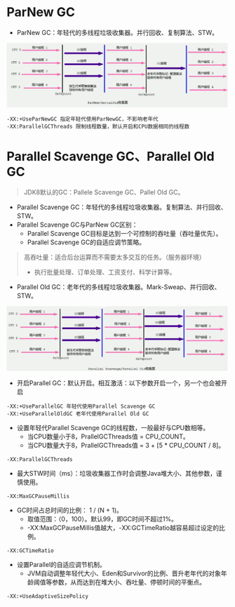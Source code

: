 # ParNew GC

- ParNew GC：年轻代的多线程垃圾收集器。并行回收、复制算法、STW。

<img src="../../pictures/Snipaste_2023-06-06_12-02-51.png" width="1200"/>

```
-XX:+UseParNewGC 指定年轻代使用ParNewGC，不影响老年代
-XX:ParallelGCThreads 限制线程数量，默认开启和CPU数据相同的线程数
```

# Parallel Scavenge GC、Parallel Old GC

> JDK8默认的GC：Pallele Scavenge GC、Pallel Old GC。

- Parallel Scavenge GC：年轻代的多线程垃圾收集器。复制算法、并行回收、STW。
- Parallel Scavenge GC与ParNew GC区别：
  - Parallel Scavenge GC目标是达到一个可控制的吞吐量（吞吐量优先）。
  - Parallel Scavenge GC的自适应调节策略。

> 高吞吐量：适合后台运算而不需要太多交互的任务。（服务器环境）
>
> - 执行批量处理、订单处理、工资支付、科学计算等。

- Parallel Old GC：老年代的多线程垃圾收集器。Mark-Sweap、并行回收、STW。

<img src="../../pictures/Snipaste_2023-06-06_12-21-39.png" width="1200"/>

- 开启Parallel GC：默认开启。相互激活：以下参数开启一个，另一个也会被开启

```
-XX:+UseParallelGC 年轻代使用Parallel Scavenge GC
-XX:+UseParallelOldGC 老年代使用Parallel Old GC
```

- 设置年轻代Parallel Scavenge GC的线程数，一般最好与CPU数相等。
  - 当CPU数量小于8，PrallelGCThreads值 = CPU\_COUNT。
  - 当CPU数量大于8，PrallelGCThreads值 = 3 \+ \[5 \* CPU\_COUNT / 8\]。

```
-XX:ParallelGCThreads
```

- 最大STW时间（ms）：垃圾收集器工作时会调整Java堆大小、其他参数，谨慎使用。

```
-XX:MaxGCPauseMillis
```

- GC时间占总时间的比例： 1 / \(N \+ 1\)。
  - 取值范围：（0，100）。默认99，即GC时间不超过1%。
  - \-XX:MaxGCPauseMillis值越大，\-XX:GCTimeRatio越容易超过设定的比例。

```
-XX:GCTimeRatio
```

- 设置Parallel的自适应调节机制。
  - JVM自动调整年轻代大小、Eden和Survivor的比例、晋升老年代的对象年龄阈值等参数，从而达到在堆大小、吞吐量、停顿时间的平衡点。

```
-XX:+UseAdaptiveSizePolicy
```
